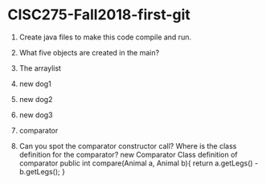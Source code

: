 # CISC275-Fall2018-first-git
1. Create java files to make this code compile and run.

2. What five objects are created in the main?
  1. The arraylist
  2. new dog1
  3. new dog2 
  4. new dog3
  5. comparator 

3. Can you spot the comparator constructor call? Where is the class definition for the comparator?
  new Comparator <Animal>
    Class definition of comparator 
   public int compare(Animal a, Animal b){
			    return a.getLegs() - b.getLegs(); }

